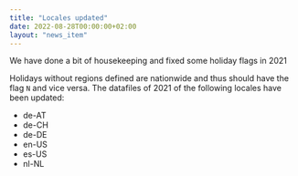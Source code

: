 ```yaml
---
title: "Locales updated"
date: 2022-08-28T00:00:00+02:00
layout: "news_item"
---
```


We have done a bit of housekeeping and fixed some holiday flags in 2021
<!--more-->
Holidays without regions defined are nationwide and thus should have the flag `N` and vice versa.
The datafiles of 2021 of the following locales have been updated:
* de-AT
* de-CH
* de-DE
* en-US
* es-US
* nl-NL
